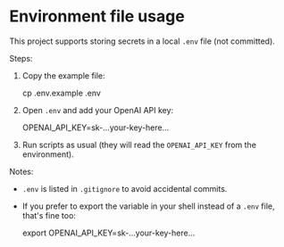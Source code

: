 # Environment file usage

This project supports storing secrets in a local `.env` file (not committed).

Steps:

1. Copy the example file:

   cp .env.example .env

2. Open `.env` and add your OpenAI API key:

   OPENAI_API_KEY=sk-...your-key-here...

3. Run scripts as usual (they will read the `OPENAI_API_KEY` from the environment).

Notes:
- `.env` is listed in `.gitignore` to avoid accidental commits.
- If you prefer to export the variable in your shell instead of a `.env` file, that's fine too:

  export OPENAI_API_KEY=sk-...your-key-here...

